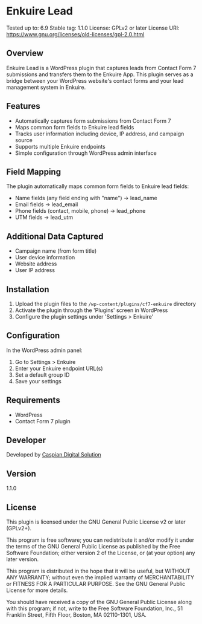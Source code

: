 # Enkuire Lead
Tested up to: 6.9
Stable tag: 1.1.0
License: GPLv2 or later
License URI: https://www.gnu.org/licenses/old-licenses/gpl-2.0.html

## Overview
Enkuire Lead is a WordPress plugin that captures leads from Contact Form 7 submissions and transfers them to the Enkuire App. This plugin serves as a bridge between your WordPress website's contact forms and your lead management system in Enkuire.

## Features
- Automatically captures form submissions from Contact Form 7
- Maps common form fields to Enkuire lead fields
- Tracks user information including device, IP address, and campaign source
- Supports multiple Enkuire endpoints
- Simple configuration through WordPress admin interface

## Field Mapping
The plugin automatically maps common form fields to Enkuire lead fields:
- Name fields (any field ending with "name") → lead_name
- Email fields → lead_email
- Phone fields (contact, mobile, phone) → lead_phone
- UTM fields → lead_utm

## Additional Data Captured
- Campaign name (from form title)
- User device information
- Website address
- User IP address

## Installation
1. Upload the plugin files to the `/wp-content/plugins/cf7-enkuire` directory
2. Activate the plugin through the 'Plugins' screen in WordPress
3. Configure the plugin settings under 'Settings > Enkuire'

## Configuration
In the WordPress admin panel:
1. Go to Settings > Enkuire
2. Enter your Enkuire endpoint URL(s)
3. Set a default group ID
4. Save your settings

## Requirements
- WordPress
- Contact Form 7 plugin


## Developer
Developed by [Caspian Digital Solution](https://caspiands.com/)

## Version
1.1.0

## License
This plugin is licensed under the GNU General Public License v2 or later (GPLv2+).

This program is free software; you can redistribute it and/or modify it under the terms of the GNU General Public License as published by the Free Software Foundation; either version 2 of the License, or (at your option) any later version.

This program is distributed in the hope that it will be useful, but WITHOUT ANY WARRANTY; without even the implied warranty of MERCHANTABILITY or FITNESS FOR A PARTICULAR PURPOSE. See the GNU General Public License for more details.

You should have received a copy of the GNU General Public License along with this program; if not, write to the Free Software Foundation, Inc., 51 Franklin Street, Fifth Floor, Boston, MA 02110-1301, USA.